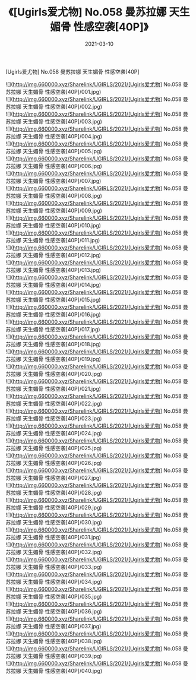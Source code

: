 ﻿---
layout: post
title:  《[Ugirls爱尤物] No.058 曼苏拉娜 天生媚骨 性感空袭[40P]》
date:   2021-03-10
img: http://img.660000.xyz/Sharelink/UGIRLS/2021/[Ugirls爱尤物] No.058 曼苏拉娜 天生媚骨 性感空袭[40P]/000.jpg
categories: [美女, 清纯, 唯美]
---

[Ugirls爱尤物] No.058 曼苏拉娜 天生媚骨 性感空袭[40P]

  ![](http://img.660000.xyz/Sharelink/UGIRLS/2021/[Ugirls爱尤物] No.058 曼苏拉娜 天生媚骨 性感空袭[40P]/001.jpg) <br> ![](http://img.660000.xyz/Sharelink/UGIRLS/2021/[Ugirls爱尤物] No.058 曼苏拉娜 天生媚骨 性感空袭[40P]/002.jpg) <br> ![](http://img.660000.xyz/Sharelink/UGIRLS/2021/[Ugirls爱尤物] No.058 曼苏拉娜 天生媚骨 性感空袭[40P]/003.jpg) <br> ![](http://img.660000.xyz/Sharelink/UGIRLS/2021/[Ugirls爱尤物] No.058 曼苏拉娜 天生媚骨 性感空袭[40P]/004.jpg) <br> ![](http://img.660000.xyz/Sharelink/UGIRLS/2021/[Ugirls爱尤物] No.058 曼苏拉娜 天生媚骨 性感空袭[40P]/005.jpg) <br> ![](http://img.660000.xyz/Sharelink/UGIRLS/2021/[Ugirls爱尤物] No.058 曼苏拉娜 天生媚骨 性感空袭[40P]/006.jpg) <br> ![](http://img.660000.xyz/Sharelink/UGIRLS/2021/[Ugirls爱尤物] No.058 曼苏拉娜 天生媚骨 性感空袭[40P]/007.jpg) <br> ![](http://img.660000.xyz/Sharelink/UGIRLS/2021/[Ugirls爱尤物] No.058 曼苏拉娜 天生媚骨 性感空袭[40P]/008.jpg) <br> ![](http://img.660000.xyz/Sharelink/UGIRLS/2021/[Ugirls爱尤物] No.058 曼苏拉娜 天生媚骨 性感空袭[40P]/009.jpg) <br> ![](http://img.660000.xyz/Sharelink/UGIRLS/2021/[Ugirls爱尤物] No.058 曼苏拉娜 天生媚骨 性感空袭[40P]/010.jpg) <br> ![](http://img.660000.xyz/Sharelink/UGIRLS/2021/[Ugirls爱尤物] No.058 曼苏拉娜 天生媚骨 性感空袭[40P]/011.jpg) <br> ![](http://img.660000.xyz/Sharelink/UGIRLS/2021/[Ugirls爱尤物] No.058 曼苏拉娜 天生媚骨 性感空袭[40P]/012.jpg) <br> ![](http://img.660000.xyz/Sharelink/UGIRLS/2021/[Ugirls爱尤物] No.058 曼苏拉娜 天生媚骨 性感空袭[40P]/013.jpg) <br> ![](http://img.660000.xyz/Sharelink/UGIRLS/2021/[Ugirls爱尤物] No.058 曼苏拉娜 天生媚骨 性感空袭[40P]/014.jpg) <br> ![](http://img.660000.xyz/Sharelink/UGIRLS/2021/[Ugirls爱尤物] No.058 曼苏拉娜 天生媚骨 性感空袭[40P]/015.jpg) <br> ![](http://img.660000.xyz/Sharelink/UGIRLS/2021/[Ugirls爱尤物] No.058 曼苏拉娜 天生媚骨 性感空袭[40P]/016.jpg) <br> ![](http://img.660000.xyz/Sharelink/UGIRLS/2021/[Ugirls爱尤物] No.058 曼苏拉娜 天生媚骨 性感空袭[40P]/017.jpg) <br> ![](http://img.660000.xyz/Sharelink/UGIRLS/2021/[Ugirls爱尤物] No.058 曼苏拉娜 天生媚骨 性感空袭[40P]/018.jpg) <br> ![](http://img.660000.xyz/Sharelink/UGIRLS/2021/[Ugirls爱尤物] No.058 曼苏拉娜 天生媚骨 性感空袭[40P]/019.jpg) <br> ![](http://img.660000.xyz/Sharelink/UGIRLS/2021/[Ugirls爱尤物] No.058 曼苏拉娜 天生媚骨 性感空袭[40P]/020.jpg) <br> ![](http://img.660000.xyz/Sharelink/UGIRLS/2021/[Ugirls爱尤物] No.058 曼苏拉娜 天生媚骨 性感空袭[40P]/021.jpg) <br> ![](http://img.660000.xyz/Sharelink/UGIRLS/2021/[Ugirls爱尤物] No.058 曼苏拉娜 天生媚骨 性感空袭[40P]/022.jpg) <br> ![](http://img.660000.xyz/Sharelink/UGIRLS/2021/[Ugirls爱尤物] No.058 曼苏拉娜 天生媚骨 性感空袭[40P]/023.jpg) <br> ![](http://img.660000.xyz/Sharelink/UGIRLS/2021/[Ugirls爱尤物] No.058 曼苏拉娜 天生媚骨 性感空袭[40P]/024.jpg) <br> ![](http://img.660000.xyz/Sharelink/UGIRLS/2021/[Ugirls爱尤物] No.058 曼苏拉娜 天生媚骨 性感空袭[40P]/025.jpg) <br> ![](http://img.660000.xyz/Sharelink/UGIRLS/2021/[Ugirls爱尤物] No.058 曼苏拉娜 天生媚骨 性感空袭[40P]/026.jpg) <br> ![](http://img.660000.xyz/Sharelink/UGIRLS/2021/[Ugirls爱尤物] No.058 曼苏拉娜 天生媚骨 性感空袭[40P]/027.jpg) <br> ![](http://img.660000.xyz/Sharelink/UGIRLS/2021/[Ugirls爱尤物] No.058 曼苏拉娜 天生媚骨 性感空袭[40P]/028.jpg) <br> ![](http://img.660000.xyz/Sharelink/UGIRLS/2021/[Ugirls爱尤物] No.058 曼苏拉娜 天生媚骨 性感空袭[40P]/029.jpg) <br> ![](http://img.660000.xyz/Sharelink/UGIRLS/2021/[Ugirls爱尤物] No.058 曼苏拉娜 天生媚骨 性感空袭[40P]/030.jpg) <br> ![](http://img.660000.xyz/Sharelink/UGIRLS/2021/[Ugirls爱尤物] No.058 曼苏拉娜 天生媚骨 性感空袭[40P]/031.jpg) <br> ![](http://img.660000.xyz/Sharelink/UGIRLS/2021/[Ugirls爱尤物] No.058 曼苏拉娜 天生媚骨 性感空袭[40P]/032.jpg) <br> ![](http://img.660000.xyz/Sharelink/UGIRLS/2021/[Ugirls爱尤物] No.058 曼苏拉娜 天生媚骨 性感空袭[40P]/033.jpg) <br> ![](http://img.660000.xyz/Sharelink/UGIRLS/2021/[Ugirls爱尤物] No.058 曼苏拉娜 天生媚骨 性感空袭[40P]/034.jpg) <br> ![](http://img.660000.xyz/Sharelink/UGIRLS/2021/[Ugirls爱尤物] No.058 曼苏拉娜 天生媚骨 性感空袭[40P]/035.jpg) <br> ![](http://img.660000.xyz/Sharelink/UGIRLS/2021/[Ugirls爱尤物] No.058 曼苏拉娜 天生媚骨 性感空袭[40P]/036.jpg) <br> ![](http://img.660000.xyz/Sharelink/UGIRLS/2021/[Ugirls爱尤物] No.058 曼苏拉娜 天生媚骨 性感空袭[40P]/037.jpg) <br> ![](http://img.660000.xyz/Sharelink/UGIRLS/2021/[Ugirls爱尤物] No.058 曼苏拉娜 天生媚骨 性感空袭[40P]/038.jpg) <br> ![](http://img.660000.xyz/Sharelink/UGIRLS/2021/[Ugirls爱尤物] No.058 曼苏拉娜 天生媚骨 性感空袭[40P]/039.jpg) <br> ![](http://img.660000.xyz/Sharelink/UGIRLS/2021/[Ugirls爱尤物] No.058 曼苏拉娜 天生媚骨 性感空袭[40P]/040.jpg) <br>